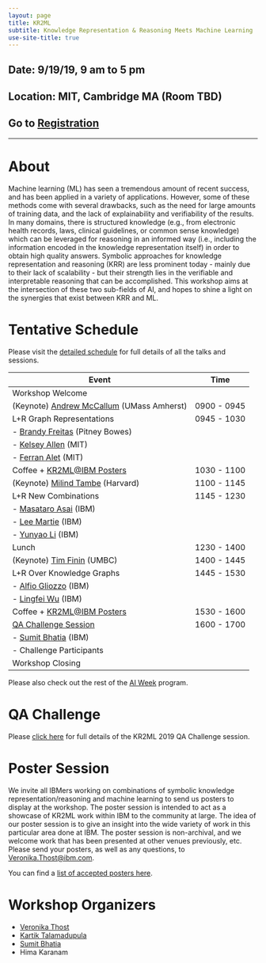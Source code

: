 ```yaml
---
layout: page
title: KR2ML
subtitle: Knowledge Representation & Reasoning Meets Machine Learning
use-site-title: true
---
```

## Date: 9/19/19, 9 am to 5 pm
## Location: MIT, Cambridge MA (Room TBD)
## Go to [Registration](https://kr2ml.eventbrite.com)

<hr>

# About

Machine learning (ML) has seen a tremendous amount of recent success, and has been applied in a variety of applications. However, some of these methods come with several drawbacks, such as the need for large amounts of training data, and the lack of explainability and verifiability of the results. In many domains, there is structured knowledge (e.g., from electronic health records, laws, clinical guidelines, or common sense knowledge) which can be leveraged for reasoning in an informed way (i.e., including the information encoded in the knowledge representation itself) in order to obtain high quality answers. Symbolic approaches for knowledge representation and reasoning (KRR) are less prominent today - mainly due to their lack of scalability - but their strength lies in the verifiable and interpretable reasoning that can be accomplished. This workshop aims at the intersection of these two sub-fields of AI, and hopes to shine a light on the synergies that exist between KRR and ML.

# Tentative Schedule

Please visit the [detailed schedule](schedule.md) for full details of all the talks and sessions. 


| Event                                          | Time |
|------------------------------------------------|----------|
| Workshop Welcome  |   |
| (Keynote) [Andrew McCallum](https://people.cs.umass.edu/~mccallum/) (UMass Amherst)    | 0900 - 0945  |
| L+R Graph Representations                                | 0945 - 1030  |
| - [Brandy Freitas](https://www.linkedin.com/in/brandyalexandrafreitas) (Pitney Bowes)                |          |
| - [Kelsey Allen](https://cbmm.mit.edu/about/people/allen) (MIT)                           |          |
| - [Ferran Alet](http://web.mit.edu/alet/www/) (MIT)                             |          |
| Coffee + [KR2ML@IBM Posters](#poster-session)                     | 1030 - 1100  |
| (Keynote) [Milind Tambe](https://www.seas.harvard.edu/directory/mtambe) (Harvard)             | 1100 - 1145  |
| L+R New Combinations                       | 1145 - 1230 |
| - [Masataro Asai](https://researcher.watson.ibm.com/researcher/view.php?person=ibm-Masataro.Asai) (IBM)                       |           |
| - [Lee Martie](https://researcher.watson.ibm.com/researcher/view.php?person=ibm-Lee.Martie) (IBM)                                          |         |
| - [Yunyao Li](https://researcher.watson.ibm.com/researcher/view.php?person=us-yunyaoli) (IBM) | | 
| Lunch                                          | 1230 - 1400  |
| (Keynote) [Tim Finin](https://www.csee.umbc.edu/~finin/) (UMBC)                     | 1400 - 1445  |
| L+R Over Knowledge Graphs | 1445 - 1530 |
| - [Alfio Gliozzo](https://researcher.watson.ibm.com/researcher/view.php?person=us-gliozzo) (IBM)  |   |
| - [Lingfei Wu](https://researcher.watson.ibm.com/researcher/view.php?person=us-wuli) (IBM)                                          |          |
| Coffee + [KR2ML@IBM Posters](#poster-session)                     | 1530 - 1600  |
| [QA Challenge Session](challenge.md)        | 1600 - 1700  |
| - [Sumit Bhatia](https://researcher.watson.ibm.com/researcher/view.php?person=in-sumitbhatia) (IBM) | |
| - Challenge Participants  | |
| Workshop Closing  |   |

Please also check out the rest of the [AI Week](https://ibm.biz/ai-research-week) program.

# QA Challenge 

Please [click here](challenge.md) for full details of the KR2ML 2019 QA Challenge session.



# Poster Session<a name="poster-session"></a>

We invite all IBMers working on combinations of symbolic knowledge representation/reasoning and machine learning to send us posters to display at the workshop. The poster session is intended to act as a showcase of KR2ML work within IBM to the community at large. The idea of our poster session is to give an insight into the wide variety of work in this particular area done at IBM. The poster session is non-archival, and we welcome work that has been presented at other venues previously, etc. Please send your posters, as well as any questions, to [Veronika.Thost@ibm.com](mailto:veronika.thost@ibm.com).

You can find a [list of accepted posters here](schedule.md#poster-session).



# Workshop Organizers<a name="organizers"></a>

- [Veronika Thost](https://researcher.watson.ibm.com/researcher/view.php?person=ibm-Veronika.Thost)
- [Kartik Talamadupula](http://www.ktalamad.com/)
- [Sumit Bhatia](http://sumitbhatia.net/)
- Hima Karanam

<!-- <div class="posts-list">
  {% for post in paginator.posts %}
  <article class="post-preview">
    <a href="{{ post.url | prepend: site.baseurl }}">
	  <h2 class="post-title">{{ post.title }}</h2>

	  {% if post.subtitle %}
	  <h3 class="post-subtitle">
	    {{ post.subtitle }}
	  </h3>
	  {% endif %}
    </a>

    <p class="post-meta">
      Posted on {{ post.date | date: "%B %-d, %Y" }}
    </p>

    <div class="post-entry-container">
      {% if post.image %}
      <div class="post-image">
        <a href="{{ post.url | prepend: site.baseurl }}">
          <img src="{{ post.image }}">
        </a>
      </div>
      {% endif %}
      <div class="post-entry">
        {{ post.excerpt | strip_html | xml_escape | truncatewords: site.excerpt_length }}
        {% assign excerpt_word_count = post.excerpt | number_of_words %}
        {% if post.content != post.excerpt or excerpt_word_count > site.excerpt_length %}
          <a href="{{ post.url | prepend: site.baseurl }}" class="post-read-more">[Read&nbsp;More]</a>
        {% endif %}
      </div>
    </div>

    {% if post.tags.size > 0 %}
    <div class="blog-tags">
      Tags:
      {% if site.link-tags %}
      {% for tag in post.tags %}
      <a href="{{ site.baseurl }}/tags#{{- tag -}}">{{- tag -}}</a>
      {% endfor %}
      {% else %}
        {{ post.tags | join: ", " }}
      {% endif %}
    </div>
    {% endif %}

   </article>
  {% endfor %}
</div>

{% if paginator.total_pages > 1 %}
<ul class="pager main-pager">
  {% if paginator.previous_page %}
  <li class="previous">
    <a href="{{ paginator.previous_page_path | prepend: site.baseurl | replace: '//', '/' }}">&larr; Newer Posts</a>
  </li>
  {% endif %}
  {% if paginator.next_page %}
  <li class="next">
    <a href="{{ paginator.next_page_path | prepend: site.baseurl | replace: '//', '/' }}">Older Posts &rarr;</a>
  </li>
  {% endif %}
</ul>
{% endif %} -->
